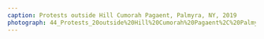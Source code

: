 ```yaml
---
caption: Protests outside Hill Cumorah Pagaent, Palmyra, NY, 2019
photograph: 44_Protests_20outside%20Hill%20Cumorah%20Pagaent%2C%20Palmyra%2C%20NY%2C%202019.jpg
---
```

